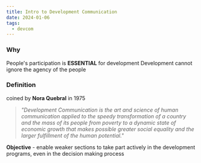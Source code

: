 ```yaml
---
title: Intro to Development Communication
date: 2024-01-06
tags:
  - devcom
---
```

### Why
People's participation is **ESSENTIAL** for development
Development cannot ignore the agency of the people

### Definition
coined by **Nora Quebral** in 1975

>*"Development Communication is the art and science of human communication applied to the speedy transformation of a country and the mass of its people from poverty to a dynamic state of economic growth that makes possible greater social equality and the larger fulfillment of the human potential."*

**Objective** - enable weaker sections to take part actively in the development programs, even in the decision making process 